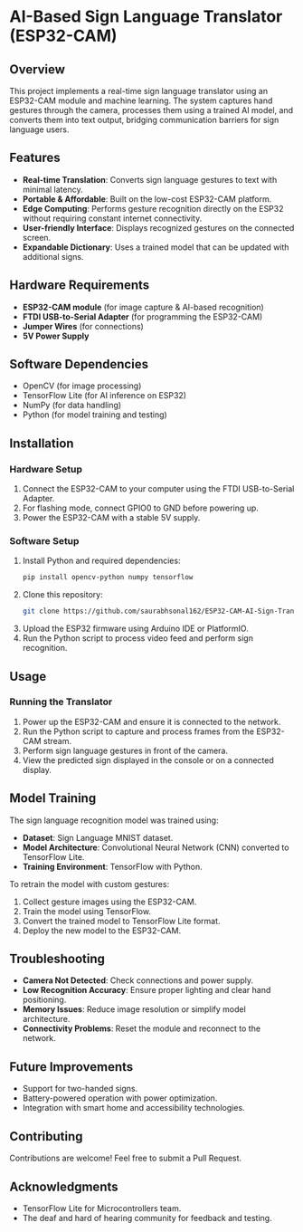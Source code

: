 # AI-Based Sign Language Translator (ESP32-CAM)

## Overview
This project implements a real-time sign language translator using an ESP32-CAM module and machine learning. The system captures hand gestures through the camera, processes them using a trained AI model, and converts them into text output, bridging communication barriers for sign language users.

## Features
- **Real-time Translation**: Converts sign language gestures to text with minimal latency.
- **Portable & Affordable**: Built on the low-cost ESP32-CAM platform.
- **Edge Computing**: Performs gesture recognition directly on the ESP32 without requiring constant internet connectivity.
- **User-friendly Interface**: Displays recognized gestures on the connected screen.
- **Expandable Dictionary**: Uses a trained model that can be updated with additional signs.

## Hardware Requirements
- **ESP32-CAM module** (for image capture & AI-based recognition)
- **FTDI USB-to-Serial Adapter** (for programming the ESP32-CAM)
- **Jumper Wires** (for connections)
- **5V Power Supply**

## Software Dependencies
- OpenCV (for image processing)
- TensorFlow Lite (for AI inference on ESP32)
- NumPy (for data handling)
- Python (for model training and testing)

## Installation

### Hardware Setup
1. Connect the ESP32-CAM to your computer using the FTDI USB-to-Serial Adapter.
2. For flashing mode, connect GPIO0 to GND before powering up.
3. Power the ESP32-CAM with a stable 5V supply.

### Software Setup
1. Install Python and required dependencies:
   ```bash
   pip install opencv-python numpy tensorflow
   ```
2. Clone this repository:
   ```bash
   git clone https://github.com/saurabhsonal162/ESP32-CAM-AI-Sign-Translator-.git
   ```
3. Upload the ESP32 firmware using Arduino IDE or PlatformIO.
4. Run the Python script to process video feed and perform sign recognition.

## Usage

### Running the Translator
1. Power up the ESP32-CAM and ensure it is connected to the network.
2. Run the Python script to capture and process frames from the ESP32-CAM stream.
3. Perform sign language gestures in front of the camera.
4. View the predicted sign displayed in the console or on a connected display.

## Model Training
The sign language recognition model was trained using:
- **Dataset**: Sign Language MNIST dataset.
- **Model Architecture**: Convolutional Neural Network (CNN) converted to TensorFlow Lite.
- **Training Environment**: TensorFlow with Python.

To retrain the model with custom gestures:
1. Collect gesture images using the ESP32-CAM.
2. Train the model using TensorFlow.
3. Convert the trained model to TensorFlow Lite format.
4. Deploy the new model to the ESP32-CAM.

## Troubleshooting
- **Camera Not Detected**: Check connections and power supply.
- **Low Recognition Accuracy**: Ensure proper lighting and clear hand positioning.
- **Memory Issues**: Reduce image resolution or simplify model architecture.
- **Connectivity Problems**: Reset the module and reconnect to the network.

## Future Improvements
- Support for two-handed signs.
- Battery-powered operation with power optimization.
- Integration with smart home and accessibility technologies.

## Contributing
Contributions are welcome! Feel free to submit a Pull Request.

## Acknowledgments
- TensorFlow Lite for Microcontrollers team.
- The deaf and hard of hearing community for feedback and testing.

